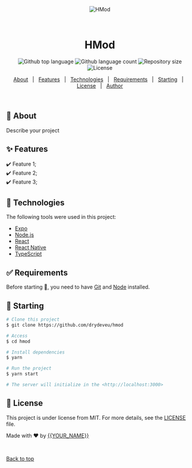 <div align="center" id="top"> 
  <img src="./.github/app.gif" alt="HMod" />

&#xa0;

  <!-- <a href="https://hmod.netlify.app">Demo</a> -->
</div>

<h1 align="center">HMod</h1>

<p align="center">
  <img alt="Github top language" src="https://img.shields.io/github/languages/top/drydeveu/hmod?color=56BEB8">

  <img alt="Github language count" src="https://img.shields.io/github/languages/count/drydeveu/hmod?color=56BEB8">

  <img alt="Repository size" src="https://img.shields.io/github/repo-size/drydeveu/hmod?color=56BEB8">

  <img alt="License" src="https://img.shields.io/github/license/drydeveu/hmod?color=56BEB8">

  <!-- <img alt="Github issues" src="https://img.shields.io/github/issues/drydeveu/hmod?color=56BEB8" /> -->

  <!-- <img alt="Github forks" src="https://img.shields.io/github/forks/drydeveu/hmod?color=56BEB8" /> -->

  <!-- <img alt="Github stars" src="https://img.shields.io/github/stars/drydeveu/hmod?color=56BEB8" /> -->
</p>

<!-- Status -->

<!-- <h4 align="center">
	🚧  HMod 🚀 Under construction...  🚧
</h4>

<hr> -->

<p align="center">
  <a href="#dart-about">About</a> &#xa0; | &#xa0; 
  <a href="#sparkles-features">Features</a> &#xa0; | &#xa0;
  <a href="#rocket-technologies">Technologies</a> &#xa0; | &#xa0;
  <a href="#white_check_mark-requirements">Requirements</a> &#xa0; | &#xa0;
  <a href="#checkered_flag-starting">Starting</a> &#xa0; | &#xa0;
  <a href="#memo-license">License</a> &#xa0; | &#xa0;
  <a href="https://github.com/drydeveu" target="_blank">Author</a>
</p>

<br>

## :dart: About

Describe your project

## :sparkles: Features

:heavy_check_mark: Feature 1;\
:heavy_check_mark: Feature 2;\
:heavy_check_mark: Feature 3;

## :rocket: Technologies

The following tools were used in this project:

- [Expo](https://expo.io/)
- [Node.js](https://nodejs.org/en/)
- [React](https://pt-br.reactjs.org/)
- [React Native](https://reactnative.dev/)
- [TypeScript](https://www.typescriptlang.org/)

## :white_check_mark: Requirements

Before starting :checkered_flag:, you need to have [Git](https://git-scm.com) and [Node](https://nodejs.org/en/) installed.

## :checkered_flag: Starting

```bash
# Clone this project
$ git clone https://github.com/drydeveu/hmod

# Access
$ cd hmod

# Install dependencies
$ yarn

# Run the project
$ yarn start

# The server will initialize in the <http://localhost:3000>
```

## :memo: License

This project is under license from MIT. For more details, see the [LICENSE](LICENSE.md) file.

Made with :heart: by <a href="https://github.com/drydeveu" target="_blank">{{YOUR_NAME}}</a>

&#xa0;

<a href="#top">Back to top</a>
